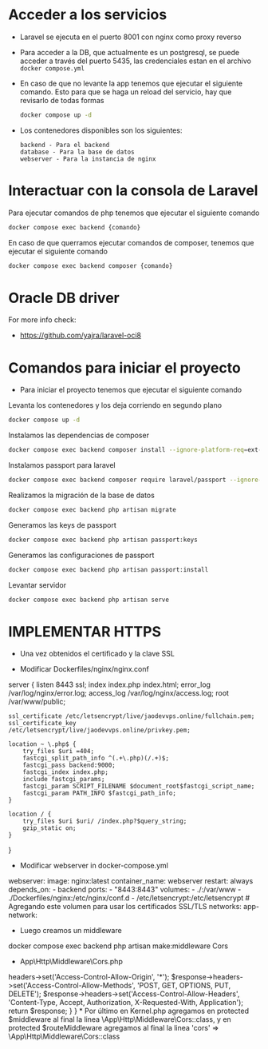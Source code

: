 # Acceder a los servicios

* Laravel se ejecuta en el puerto 8001 con nginx como proxy reverso

* Para acceder a la DB, que actualmente es un postgresql, se puede acceder a través del puerto 5435, las credenciales estan en el archivo `docker compose.yml`

* En caso de que no levante la app tenemos que ejecutar el siguiente comando. Esto para que se haga un reload del servicio, hay que revisarlo de todas formas
    ```bash
    docker compose up -d
    ```
    
* Los contenedores disponibles son los siguientes:
    ```
    backend - Para el backend
    database - Para la base de datos
    webserver - Para la instancia de nginx
    ```

# Interactuar con la consola de Laravel
Para ejecutar comandos de php tenemos que ejecutar el siguiente comando

```bash
docker compose exec backend {comando}
```

En caso de que querramos ejecutar comandos de composer, tenemos que ejecutar el siguiente comando

```bash
docker compose exec backend composer {comando}
```

# Oracle DB driver 

For more info check: 

* https://github.com/yajra/laravel-oci8


# Comandos para iniciar el proyecto

* Para iniciar el proyecto tenemos que ejecutar el siguiente comando

Levanta los contenedores y los deja corriendo en segundo plano
```bash 
docker compose up -d
```

Instalamos las dependencias de composer
```bash 
docker compose exec backend composer install --ignore-platform-req=ext-fileinfo 
```

Instalamos passport para laravel
```bash 
docker compose exec backend composer require laravel/passport --ignore-platform-req=ext-fileinfo 
```

Realizamos la migración de la base de datos
```bash 
docker compose exec backend php artisan migrate
```

Generamos las keys de passport
```bash 
docker compose exec backend php artisan passport:keys
```

Generamos las configuraciones de passport
```bash 
docker compose exec backend php artisan passport:install
```

Levantar servidor
```bash 
docker compose exec backend php artisan serve
```

# IMPLEMENTAR HTTPS

* Una vez obtenidos el certificado y la clave SSL

* Modificar Dockerfiles/nginx/nginx.conf

server {
    listen 8443 ssl;
    index index.php index.html;
    error_log  /var/log/nginx/error.log;
    access_log /var/log/nginx/access.log;
    root /var/www/public;

    ssl_certificate /etc/letsencrypt/live/jaodevvps.online/fullchain.pem;
    ssl_certificate_key /etc/letsencrypt/live/jaodevvps.online/privkey.pem;

    location ~ \.php$ {
        try_files $uri =404;
        fastcgi_split_path_info ^(.+\.php)(/.+)$;
        fastcgi_pass backend:9000;
        fastcgi_index index.php;
        include fastcgi_params;
        fastcgi_param SCRIPT_FILENAME $document_root$fastcgi_script_name;
        fastcgi_param PATH_INFO $fastcgi_path_info;
    }

    location / {
        try_files $uri $uri/ /index.php?$query_string;
        gzip_static on;
    }
}


* Modificar webserver in docker-compose.yml

webserver:
        image: nginx:latest
        container_name: webserver
        restart: always
        depends_on:
            - backend
        ports:
            - "8443:8443"
        volumes:
            - ./:/var/www
            - ./Dockerfiles/nginx:/etc/nginx/conf.d
            - /etc/letsencrypt:/etc/letsencrypt # Agregando este volumen para usar los certificados SSL/TLS
        networks:
            app-network:
            
* Luego creamos un middleware 

docker compose exec backend php artisan make:middleware Cors

* App\Http\Middleware\Cors.php

<?php
namespace App\Http\Middleware;

use Closure;
use Illuminate\Http\Request;

class Cors
{
    /**
     * Handle an incoming request.
     *
     * @param  \Illuminate\Http\Request  $request
     * @param  \Closure(\Illuminate\Http\Request): (\Illuminate\Http\Response|\Illuminate\Http\RedirectResponse)  $next
     * @return \Illuminate\Http\Response|\Illuminate\Http\RedirectResponse
     */
    public function handle(Request $request, Closure $next)
    {
        $response = $next($request);

        $response->headers->set('Access-Control-Allow-Origin', '*');
        $response->headers->set('Access-Control-Allow-Methods', 'POST, GET, OPTIONS, PUT, DELETE');
        $response->headers->set('Access-Control-Allow-Headers', 'Content-Type, Accept, Authorization, X-Requested-With, Application');

        return $response;
    }
}

* Por último en Kernel.php agregamos en protected $middleware al final la linea \App\Http\Middleware\Cors::class, y en protected $routeMiddleware agregamos al final la linea 'cors' => \App\Http\Middleware\Cors::class  
